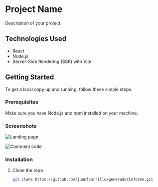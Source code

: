 # Project Name

Description of your project.

## Technologies Used

- React
- Node.js
- Server-Side Rendering (SSR) with Vite

## Getting Started

To get a local copy up and running, follow these simple steps.

### Prerequisites

Make sure you have Node.js and npm installed on your machine.

### Screenshots

![Landing page](<assets/Screenshot 2024-05-14 at 3.25.09 PM.png>)

![Comment code](<assets/Screenshot 2024-05-14 at 3.25.09 PM.png>)

### Installation

1. Clone the repo
   ```sh
   git clone https://github.com/juanfcarrillo/generadorInforme.git
